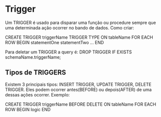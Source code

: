 # Trigger

Um TRIGGER é usado para disparar uma função ou procedure sempre que uma determinada ação ocorrer no bando de dados.
Como criar: 

CREATE TRIGGER triggerName
TRIGGER TYPE
ON tableName FOR EACH ROW
BEGIN
    statementOne
    statementTwo
    ...
END

Para deletar um TRIGGER a query é:
DROP TRIGGER IF EXISTS schemaName.triggerName;

## Tipos de TRIGGERS

Existem 3 principais tipos: INSERT TRIGGER, UPDATE TRIGGER, DELETE TRIGGER. Eles podem ocorrer antes(BEFORE) ou depois(AFTER) de uma dessas ações ocorrer. Exemplo:

CREATE TRIGGER triggerName
BEFORE DELETE
ON tableName FOR EACH ROW
BEGIN
    logic
END
